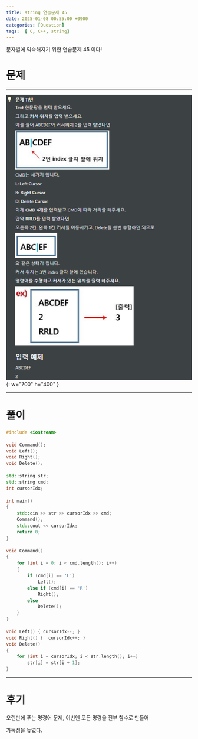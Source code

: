 ```yaml
---
title: string 연습문제 45
date: 2025-01-08 00:55:00 +0900
categories: [Question]  
tags:  [ C, C++, string]
---
```


문자열에 익숙해지기 위한 연습문제 45 이다!

# 문제   
---------------------------------------
![Desktop View](/assets/img/string37.png){: w="700" h="400" }

---------------------------------------

# 풀이

```c++
#include <iostream>

void Command();
void Left();
void Right();
void Delete();

std::string str;
std::string cmd;
int cursorIdx;

int main()
{
    std::cin >> str >> cursorIdx >> cmd;
    Command();
    std::cout << cursorIdx;
    return 0;
}

void Command()
{
	for (int i = 0; i < cmd.length(); i++)
	{
	    if (cmd[i] == 'L')
	        Left();
	    else if (cmd[i] == 'R')
	        Right();
	    else
	        Delete();
	}
}

void Left() { cursorIdx--; }
void Right() {  cursorIdx++; }
void Delete()
{
    for (int i = cursorIdx; i < str.length(); i++)	
        str[i] = str[i + 1];
}

```
---------------------------------------

# 후기

오랜만에 푸는 명령어 문제, 이번엔 모든 명령을 전부 함수로 만들어

가독성을 높였다.


